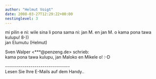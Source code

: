 ```yaml
---
author: "Helmut Voigt"
date: 2008-03-27T12:29:22+00:00
nestinglevel: 3
---
```

mi pilin e ni: wile sina li pona sama ni: jan M. en jan M. o kama pona tawa kulupu! 8-))  
jan Elumutu (Helmut)  
  
Sven Walper <\*\*\*@penzeng.de> schrieb:  
kama pona tawa kulupu, jan Maloko en Mikele o! :-D  
  
  
  
  
  
  
\---------------------------------  
Lesen Sie Ihre E-Mails auf dem Handy..